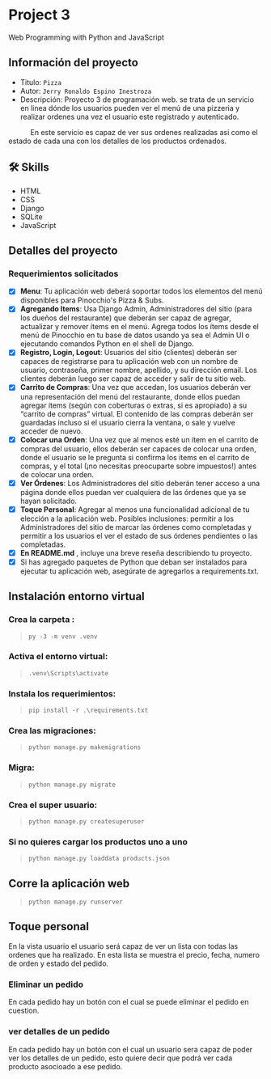 # Project 3

Web Programming with Python and JavaScript

## Información del proyecto
- Titulo:  `Pizza`
- Autor:  `Jerry Ronaldo Espino Inestroza`
- Descripción: Proyecto 3 de programación web. se trata de un servicio en linea dónde los usuarios pueden ver el menú de una pizzeria y realizar ordenes una vez el usuario este registrado y autenticado.

&nbsp;&nbsp;&nbsp;&nbsp;&nbsp;&nbsp;&nbsp;&nbsp;&nbsp;&nbsp; En este servicio es capaz de ver sus ordenes realizadas así como el estado de cada una con los detalles de los productos ordenados.
  

 <!--Video: [Video de demostración en Youtube](url aqui)-->

## 🛠 Skills
- HTML
- CSS
- Django
- SQLite
- JavaScript

## Detalles del proyecto
### Requerimientos solicitados
- [x] **Menu**: Tu aplicación web deberá soportar todos los elementos del menú disponibles para Pinocchio's Pizza & Subs.
- [x] **Agregando Items**: Usa Django Admin, Administradores del sitio (para los dueños del restaurante) que deberán ser capaz de agregar, actualizar y remover ítems en el menú. Agrega todos los ítems desde el menú de Pinocchio en tu base de datos usando ya sea el Admin UI o ejecutando comandos Python en el shell de Django.
- [x] **Registro, Login, Logout**: Usuarios del sitio (clientes) deberán ser capaces de registrarse para tu aplicación web con un nombre de usuario, contraseña, primer nombre, apellido, y su dirección email. Los clientes deberán luego ser capaz de acceder y salir de tu sitio web.
- [x] **Carrito de Compras**: Una vez que accedan, los usuarios deberán ver una representación del menú del restaurante, donde ellos puedan agregar ítems (según con coberturas o extras, si es apropiado) a su “carrito de compras” virtual. El contenido de las compras deberán ser guardadas incluso si el usuario cierra la ventana, o sale y vuelve acceder de nuevo.
- [x] **Colocar una Orden**: Una vez que al menos esté un ítem en el carrito de compras del usuario, ellos deberán ser capaces de colocar una orden, donde el usuario se le pregunta si confirma los ítems en el carrito de compras, y el total (¡no necesitas preocuparte sobre impuestos!) antes de colocar una orden.
- [x] **Ver Órdenes**: Los Administradores del sitio deberán tener acceso a una página donde ellos puedan ver cualquiera de las órdenes que ya se hayan solicitado.
- [x] **Toque Personal**: Agregar al menos una funcionalidad adicional de tu elección a la aplicación web. Posibles inclusiones: permitir a los Administradores del sitio de marcar las órdenes como completadas y permitir a los usuarios el ver el estado de sus órdenes pendientes o las completadas.
- [x] **En README.md** , incluye una breve reseña describiendo tu proyecto.
- [x] Si has agregado paquetes de Python que deban ser instalados para ejecutar tu aplicación web, asegúrate de agregarlos a requirements.txt.

## Instalación entorno virtual
### Crea la carpeta : 
>`py -3 -m venv .venv`   
### Activa el entorno virtual:
> `.venv\Scripts\activate`
### Instala los requerimientos: 
> `pip install -r .\requirements.txt`
### Crea las migraciones:
>`python manage.py makemigrations`
### Migra:
>`python manage.py migrate`
### Crea el super usuario:
>`python manage.py createsuperuser`
### Si no quieres cargar los productos uno a uno
>`python manage.py loaddata products.json`
## Corre la aplicación web
>`python manage.py runserver`

## Toque personal
En la vista usuario el usuario será capaz de ver un lista con todas las ordenes que ha realizado. En esta lista se muestra el precio, fecha, numero de orden y estado del pedido.
### Eliminar un pedido
En cada pedido hay un botón con el cual se puede eliminar el pedido en cuestion.
### ver detalles de un pedido
En cada pedido hay un botón con el cual un usuario sera capaz de poder ver los detalles de un pedido, esto quiere decir que podrá ver cada producto asocioado a ese pedido.